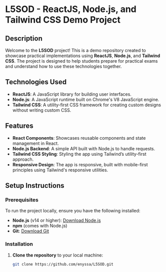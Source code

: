 # L5SOD - ReactJS, Node.js, and Tailwind CSS Demo Project

## Description

Welcome to the **L5SOD** project! This is a demo repository created to showcase practical implementations using **ReactJS**, **Node.js**, and **Tailwind CSS**. The project is designed to help students prepare for practical exams and understand how to use these technologies together.

## Technologies Used

- **ReactJS**: A JavaScript library for building user interfaces.
- **Node.js**: A JavaScript runtime built on Chrome's V8 JavaScript engine.
- **Tailwind CSS**: A utility-first CSS framework for creating custom designs without writing custom CSS.

## Features

- **React Components**: Showcases reusable components and state management in React.
- **Node.js Backend**: A simple API built with Node.js to handle requests.
- **Tailwind CSS Styling**: Styling the app using Tailwind’s utility-first approach.
- **Responsive Design**: The app is responsive, built with mobile-first principles using Tailwind's responsive utilities.

## Setup Instructions

### Prerequisites

To run the project locally, ensure you have the following installed:

- **Node.js** (v14 or higher): [Download Node.js](https://nodejs.org/)
- **npm** (comes with Node.js)
- **Git**: [Download Git](https://git-scm.com/)

### Installation

1. **Clone the repository** to your local machine:
   ```bash
   git clone https://github.com/enyssa/L5SOD.git
